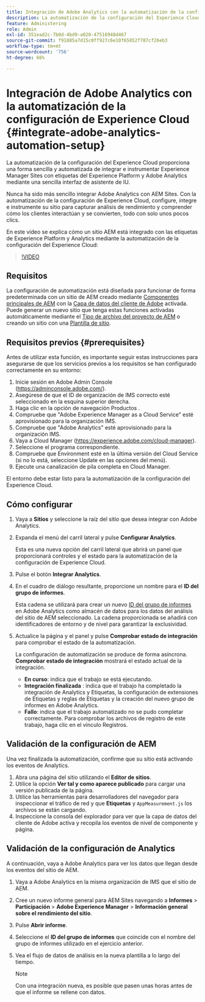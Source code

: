 ```yaml
---
title: Integración de Adobe Analytics con la automatización de la configuración de Experience Cloud
description: La automatización de la configuración del Experience Cloud proporciona una forma sencilla y automatizada de integrar e instrumentar Experience Manager Sites con etiquetas del Experience Platform y Adobe Analytics mediante una sencilla interfaz de asistente de IU. Aprenda a utilizar la configuración automatizada con su propio sitio.
feature: Administering
role: Admin
exl-id: 351ead2c-7b0d-4bd9-a020-47516948d467
source-git-commit: f91885a7d15c0ff927c6e10f65852f787cf26eb3
workflow-type: tm+mt
source-wordcount: '756'
ht-degree: 66%

---
```


# Integración de Adobe Analytics con la automatización de la configuración de Experience Cloud {#integrate-adobe-analytics-automation-setup}

La automatización de la configuración del Experience Cloud proporciona una forma sencilla y automatizada de integrar e instrumentar Experience Manager Sites con etiquetas del Experience Platform y Adobe Analytics mediante una sencilla interfaz de asistente de IU.

Nunca ha sido más sencillo integrar Adobe Analytics con AEM Sites. Con la automatización de la configuración de Experience Cloud, configure, integre e instrumente su sitio para capturar análisis de rendimiento y comprender cómo los clientes interactúan y se convierten, todo con solo unos pocos clics.

En este vídeo se explica cómo un sitio AEM está integrado con las etiquetas de Experience Platform y Analytics mediante la automatización de la configuración del Experience Cloud:

>[!VIDEO](https://video.tv.adobe.com/v/345372/?quality=12)

## Requisitos 

La configuración de automatización está diseñada para funcionar de forma predeterminada con un sitio de AEM creado mediante [Componentes principales de AEM](https://experienceleague.adobe.com/docs/experience-manager-core-components/using/introduction.html?lang=es) con la [Capa de datos del cliente de Adobe](https://experienceleague.adobe.com/docs/experience-manager-core-components/using/developing/data-layer/overview.html?lang=es) activada. Puede generar un nuevo sitio que tenga estas funciones activadas automáticamente mediante el [Tipo de archivo del proyecto de AEM](https://experienceleague.adobe.com/docs/experience-manager-core-components/using/developing/archetype/overview.html?lang=es) o creando un sitio con una [Plantilla de sitio](/help/journey-sites/quick-site/create-site.md).

## Requisitos previos {#prerequisites}

Antes de utilizar esta función, es importante seguir estas instrucciones para asegurarse de que los servicios previos a los requisitos se han configurado correctamente en su entorno:

1. Inicie sesión en Adobe Admin Console (https://adminconsole.adobe.com/).
1. Asegúrese de que el ID de organización de IMS correcto esté seleccionado en la esquina superior derecha.
1. Haga clic en la opción de navegación Productos .
1. Compruebe que &quot;Adobe Experience Manager as a Cloud Service&quot; esté aprovisionado para la organización IMS.
1. Compruebe que &quot;Adobe Analytics&quot; esté aprovisionado para la organización IMS.
1. Vaya a Cloud Manager (https://experience.adobe.com/cloud-manager).
1. Seleccione el programa correspondiente.
1. Compruebe que Environment esté en la última versión del Cloud Service (si no lo está, seleccione Update en las opciones del menú).
1. Ejecute una canalización de pila completa en Cloud Manager.

El entorno debe estar listo para la automatización de la configuración del Experience Cloud.

## Cómo configurar

1. Vaya a **Sitios** y seleccione la raíz del sitio que desea integrar con Adobe Analytics.
1. Expanda el menú del carril lateral y pulse **Configurar Analytics**.

   Esta es una nueva opción del carril lateral que abrirá un panel que proporcionará controles y el estado para la automatización de la configuración de Experience Cloud.
1. Pulse el botón **Integrar Analytics**.
1. En el cuadro de diálogo resultante, proporcione un nombre para el **ID del grupo de informes**.

   Esta cadena se utilizará para crear un nuevo [ID del grupo de informes](https://experienceleague.adobe.com/docs/analytics/admin/manage-report-suites/new-report-suite/t-create-a-report-suite.html?lang=es) en Adobe Analytics como almacén de datos para los datos del análisis del sitio de AEM seleccionado. La cadena proporcionada se añadirá con identificadores de entorno y de nivel para garantizar la exclusividad.

1. Actualice la página y el panel y pulse **Comprobar estado de integración** para comprobar el estado de la automatización.

   La configuración de automatización se produce de forma asíncrona. **Comprobar estado de integración** mostrará el estado actual de la integración.

   * **En curso**: indica que el trabajo se está ejecutando.
   * **Integración finalizada** : indica que el trabajo ha completado la integración de Analytics y Etiquetas, la configuración de extensiones de Etiquetas y reglas de Etiquetas y la creación del nuevo grupo de informes en Adobe Analytics.
   * **Fallo**: indica que el trabajo automatizado no se pudo completar correctamente. Para comprobar los archivos de registro de este trabajo, haga clic en el vínculo Registros.

## Validación de la configuración de AEM

Una vez finalizada la automatización, confirme que su sitio está activando los eventos de Analytics.

1. Abra una página del sitio utilizando el **Editor de sitios**.
1. Utilice la opción **Ver tal y como aparece publicado** para cargar una versión publicada de la página.
1. Utilice las herramientas para desarrolladores del navegador para inspeccionar el tráfico de red y que **Etiquetas** y `AppMeasurement.js` los archivos se están cargando.
1. Inspeccione la consola del explorador para ver que la capa de datos del cliente de Adobe activa y recopila los eventos de nivel de componente y página.

## Validación de la configuración de Analytics

A continuación, vaya a Adobe Analytics para ver los datos que llegan desde los eventos del sitio de AEM.

1. Vaya a Adobe Analytics en la misma organización de IMS que el sitio de AEM.
1. Cree un nuevo informe general para AEM Sites navegando a **Informes** > **Participación** > **Adobe Experience Manager** > **Información general sobre el rendimiento del sitio**.
1. Pulse **Abrir informe**.
1. Seleccione el **ID del grupo de informes** que coincide con el nombre del grupo de informes utilizado en el ejercicio anterior.
1. Vea el flujo de datos de análisis en la nueva plantilla a lo largo del tiempo.

   >[!NOTE]
   >
   > Con una integración nueva, es posible que pasen unas horas antes de que el informe se rellene con datos.
